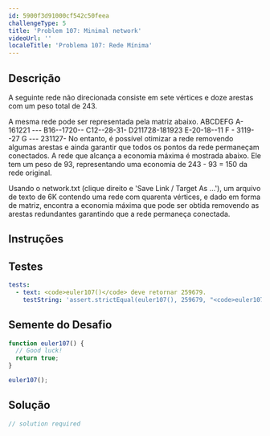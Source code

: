 ```yaml
---
id: 5900f3d91000cf542c50feea
challengeType: 5
title: 'Problem 107: Minimal network'
videoUrl: ''
localeTitle: 'Problema 107: Rede Mínima'
---
```


## Descrição
<section id="description"> A seguinte rede não direcionada consiste em sete vértices e doze arestas com um peso total de 243. <p> A mesma rede pode ser representada pela matriz abaixo. ABCDEFG A-161221 --- B16--1720-- C12--28-31- D211728-181923 E-20-18--11 F - 3119--27 G --- 231127- No entanto, é possível otimizar a rede removendo algumas arestas e ainda garantir que todos os pontos da rede permaneçam conectados. A rede que alcança a economia máxima é mostrada abaixo. Ele tem um peso de 93, representando uma economia de 243 - 93 = 150 da rede original. </p><p> Usando o network.txt (clique direito e &#39;Save Link / Target As ...&#39;), um arquivo de texto de 6K contendo uma rede com quarenta vértices, e dado em forma de matriz, encontra a economia máxima que pode ser obtida removendo as arestas redundantes garantindo que a rede permaneça conectada. </p></section>

## Instruções
<section id="instructions">
</section>

## Testes
<section id='tests'>

```yml
tests:
  - text: <code>euler107()</code> deve retornar 259679.
    testString: 'assert.strictEqual(euler107(), 259679, "<code>euler107()</code> should return 259679.");'

```

</section>

## Semente do Desafio
<section id='challengeSeed'>

<div id='js-seed'>

```js
function euler107() {
  // Good luck!
  return true;
}

euler107();

```

</div>



</section>

## Solução
<section id='solution'>

```js
// solution required
```
</section>
